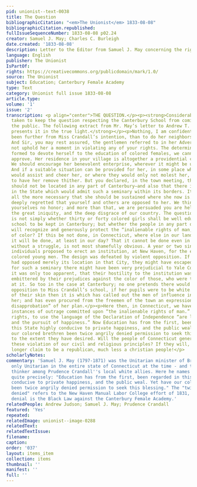```yaml
---
pid: unionist--text-0038
title: The Question
bibliographicCitation: "<em>The Unionist</em> 1833-08-08"
bibliographicCitation.republished: 
fullIssueSequenceNumber: 1833-08-08 p02.24
creator: Samuel J. May; Charles C. Burleigh
date.created: '1833-08-08'
description: Letter to the Editor from Samuel J. May concerning the right to education
language: English
publisher: The Unionist
IsPartOf: 
rights: https://creativecommons.org/publicdomain/mark/1.0/
source: The Unionist
subject: Education; Canterbury Female Academy
type: Text
category: Unionist full issue 1833-08-08
article.type: 
volume: '1'
issue: '2'
transcription: <p align="center">THE QUESTION.</p><p><strong>Considerable pains are
  taken to keep the question respecting the Canterbury School from coming fairly before
  the public. The following extract from Mr. May’s letter to Andrew T. Judson, Esq.
  presents it in the true light.</strong></p><p>Nothing, I am confident, could have
  been further from Miss Crandall’s intention, than to do her neighbors any injury.
  And Sir, you may rest assured, the gentlemen referred to in her Advertisement would
  not uphold her a moment in violating any of your rights. The determination she has
  formed to devote herself to the education of colored females, we cannot but highly
  approve. Her residence in your village is altogether a providential circumstance.
  We should encourage her benevolent enterprise, wherever it might be undertaken.
  And if a suitable situation can be provided for her, in some place where her neighbors
  would assist and cheer her, or where they would only not molest her, we should rejoice
  to have her remove thither. But you declared, in the town meeting, that the school
  should not be located in any part of Canterbury—and also that there is not a town
  in the State which would admit such a seminary within its borders. It is therefore
  all the more necessary that she should be sustained where she now is. It is to be
  deeply regretted that yourself and others are opposed to her. We think you are doing
  yourselves no honor; and more than that, we are persuaded you are helping to perpetuate
  the great iniquity, and the deep disgrace of our country. The question between us
  is not simply whether thirty or forty colored girls shall be well educated at a
  school to be kept in Canterbury; but whether the people in any part of our land
  will recognize and generously protect the “inalienable rights of man,” without distinction
  of color? If this be not done, in Connecticut, where else in our land can we expect
  it will be done, at least in our day? That it cannot be done even in this State
  without a struggle, is not most shamefully obvious. A year or two since, some benevolent
  individuals proposed to erect an institution, at New Haven, for the education of
  colored young men. The design was defeated by violent opposition. If the citizens
  had opposed merely its location in that City, they might have escaped condemnation,
  for such a seminary there might have been very prejudicial to Yale College. But
  it was only too apparent, that their hostility to the institution was peculiarly
  embittered by their prejudices against the color of those, who were to be educated
  at it. So too in the case at Canterbury; no one pretends there would have been any
  opposition to Miss Crandall’s school, if her pupils were to be white. The tincture
  of their skin then it is which has called out the men of influence in array against
  her; and has even procured from the freemen of the town an expression of their “unqualified
  disapprobation” of her plan.</p><p>Here then, in Connecticut, we have had two recent
  instances of outrage committed upon “the inalienable rights of man.” Among these
  rights, to use the language of the Declaration of Independence “are life, liberty,
  and the pursuit of happiness.” Now Education has from the first, been regarded in
  this State highly conducive to private happiness, and the public weal. Yet have
  our colored brethren been twice angrily denied permission to seek this blessing,
  to the extent they have desired. Will the people of Connecticut generally, countenance
  these violation of our civil and religious principles? If they will, let them no
  longer claim to be a republican, much less a christian people!</p>
scholarlyNotes: 
commentary: 'Samuel J. May (1797-1871) was the Unitarian minister of Brooklyn - the
  only Unitarian in the entire state of Connecticut at the time - and the best strategic
  thinker among Prudence Crandall''s local white allies. Here he names the problem
  quite precisely: "Education has from the first, been regarded in this State highly
  conducive to private happiness, and the public weal. Yet have our colored brethren
  been twice angrily denied permission to seek this blessing." The "twice angrily
  denied" refers to the New Haven Manual Labor College effort of 1831, while the second
  denial is the Black Law against the Canterbury Female Academy.'
relatedPeople: Andrew Judson; Samuel J. May; Prudence Crandall
featured: 'Yes'
repeated: 
relatedImage: unionist--image-0288
relatedText: 
relatedTextIssue: 
filename: 
caption: 
order: '037'
layout: items_item
collection: items
thumbnail: ''
manifest: ''
full: ''
---
```

